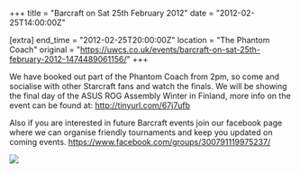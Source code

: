 +++
title = "Barcraft on Sat 25th February 2012"
date = "2012-02-25T14:00:00Z"

[extra]
end_time = "2012-02-25T20:00:00Z"
location = "The Phantom Coach"
original = "https://uwcs.co.uk/events/barcraft-on-sat-25th-february-2012-1474489061156/"
+++

We have booked out part of the Phantom Coach from 2pm, so come and socialise with other Starcraft fans and watch the finals. We will be showing the final day of the ASUS ROG Assembly Winter in Finland, more info on the event can be found at: <http://tinyurl.com/67j7ufb>

Also if you are interested in future Barcraft events join our facebook page where we can organise friendly tournaments and keep you updated on coming events. <https://www.facebook.com/groups/300791119975237/>

[![](http://zed0.co.uk/Misc/Barcraft2_Poster_Full.thumb.png)](http://zed0.co.uk/Misc/Barcraft2_Poster_Full.png)

